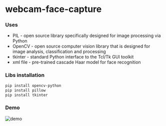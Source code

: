 # webcam-face-capture

### Uses
- PIL - open source library specifically designed for image processing via Python
- OpenCV - open source computer vision library that is designed for image analysis, classification and processing
- tkinter - standard Python interface to the Tcl/Tk GUI toolkit
- xml file - pre-trained cascade Haar model for face recognition

### Libs installation
```sh
pip install opencv-python
pip install pillow
pip install tkinter
```
### Demo
![demo](demo.gif)